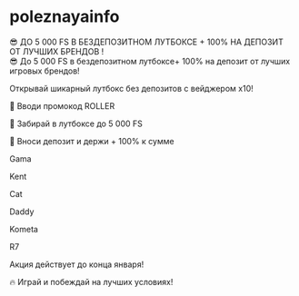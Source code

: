# poleznayainfo
😎 ДО 5 000 FS В БЕЗДЕПОЗИТНОМ ЛУТБОКСЕ + 100% НА ДЕПОЗИТ ОТ ЛУЧШИХ БРЕНДОВ !  
😎 До 5 000 FS в бездепозитном лутбоксе+ 100% на депозит от лучших игровых брендов!

Открывай шикарный лутбокс без депозитов с вейджером x10!

🔸 Вводи промокод ROLLER

🔸 Забирай в лутбоксе до 5 000 FS

🔸 Вноси депозит и держи + 100% к сумме

Gama

Kent

Cat

Daddy

Kometa

R7

Акция действует до конца января!

🔥 Играй и побеждай на лучших условиях!
